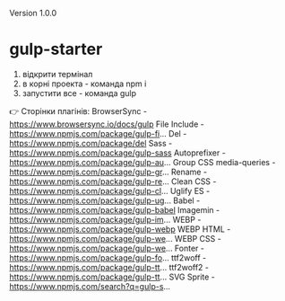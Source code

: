 Version 1.0.0

# gulp-starter
1. відкрити термінал
2. в корні проекта - команда npm i
3. запустити все - команда gulp

👉 Сторінки плагінів:
BrowserSync - https://www.browsersync.io/docs/gulp
File Include - https://www.npmjs.com/package/gulp-fi...
Del - https://www.npmjs.com/package/del
Sass - https://www.npmjs.com/package/gulp-sass
Autoprefixer - https://www.npmjs.com/package/gulp-au...
Group CSS media-queries - https://www.npmjs.com/package/gulp-gr...
Rename - https://www.npmjs.com/package/gulp-re...
Clean CSS - https://www.npmjs.com/package/gulp-cl...
Uglify ES - https://www.npmjs.com/package/gulp-ug...
Babel - https://www.npmjs.com/package/gulp-babel
Imagemin - https://www.npmjs.com/package/gulp-im...
WEBP - https://www.npmjs.com/package/gulp-webp
WEBP HTML - https://www.npmjs.com/package/gulp-we...
WEBP CSS - https://www.npmjs.com/package/gulp-we...
Fonter - https://www.npmjs.com/package/gulp-fo...
ttf2woff - https://www.npmjs.com/package/gulp-tt...
ttf2woff2 - https://www.npmjs.com/package/gulp-tt...
SVG Sprite - https://www.npmjs.com/search?q=gulp-s...
